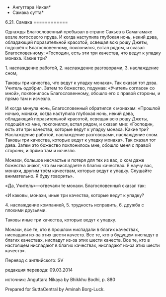 * Ангуттара Никая*
* Самака сутта*

6\.21\. Самака
\=\=\=\=\=\=\=\=\=\=\=\=

Однажды Благословенный пребывал в стране Сакьев в Самагамаке возле лотосового пруда\. И когда наступила глубокая ночь, некий дэва, обладающий поразительной красотой, освещая всю рощу Джеты, подошёл к Благословенному, поклонился, встал рядом, и сказал Благословенному: «Господин, есть эти три качества, что ведут к упадку монаха\. Какие три?

1\. наслаждение работой,
2\. наслаждение разговорами,
3\. наслаждение сном,

Таковы три качества, что ведут к упадку монаха»\. Так сказал тот дэва\. Учитель одобрил\. Затем то божество, подумав: «Учитель согласен со мной», поклонилось Благословенному, обошло его с правой стороны, и прямо там и исчезло\.

И когда минула ночь, Благословенный обратился к монахам: «Прошлой ночью, монахи, когда наступила глубокая ночь, некий дэва, обладающий поразительной красотой, освещая всю рощу Джеты, подошёл ко мне, поклонился, встал рядом, и сказал мне: «Господин, есть эти три качества, которые ведут к упадку монаха\. Какие три? Наслаждение работой, наслаждение разговорами, наслаждение сном\. Таковы три качества, которые ведут к упадку монаха»\. Так сказал тот дэва\. Затем это божество поклонилось мне, обошло меня с правой стороны, и прямо там и исчезло\.

Монахи, большое несчастье и потеря для тех из вас, о ком даже божества знают, что вы ниспадаете в благих качествах\. Я научу вас, монахи, другим трём качествам, которые ведут к упадку\. Слушайте внимательно\. Я буду говорить»\.

«Да, Учитель»—отвечали те монахи\. Благословенный сказал так:

«И каковы, монахи, иные три качества, которые ведут к упадку?

4\. наслаждение компанией,
5\. трудность исправить,
6\. дружба с плохими друзьями\.

Таковы иные три качества, которые ведут к упадку\.

Монахи, все те, кто в прошлом ниспадали в благих качествах, ниспадали из\-за этих шести качеств\. Все те, кто в будущем ниспадут в благих качествах, ниспадут из\-за этих шести качеств\. Все те, кто в настоящем ниспадают в благих качествах, ниспадают из\-за этих шести качеств»\.

Перевод с английского: SV

редакция перевода: 09\.03\.2014

источник: Anguttara Nikaya by Bhikkhu Bodhi, p\. 880

Prepared for SuttaCentral by Aminah Borg\-Luck\.